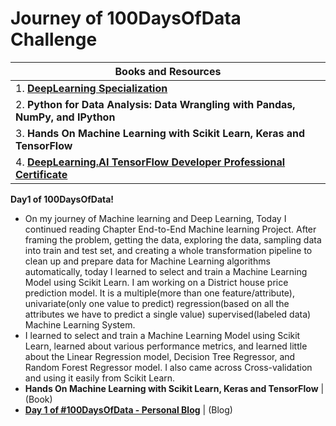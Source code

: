 # **Journey of 100DaysOfData Challenge**

| Books and Resources |
| ----- |
| 1. [**DeepLearning Specialization**](https://www.coursera.org/specializations/deep-learning) |
| 2. **Python for Data Analysis: Data Wrangling with Pandas, NumPy, and IPython** |
| 3. **Hands On Machine Learning with Scikit Learn, Keras and TensorFlow** |
| 4. [**DeepLearning.AI TensorFlow Developer Professional Certificate**](https://www.coursera.org/professional-certificates/tensorflow-in-practice?) |

**Day1 of 100DaysOfData!**
- On my journey of Machine learning and Deep Learning, Today I continued reading Chapter End-to-End Machine learning Project. After framing the problem, getting the data, exploring the data, sampling data into train and test set, and creating a whole transformation pipeline to clean up and prepare data for Machine Learning algorithms automatically, today I learned to select and train a Machine Learning Model using Scikit Learn. I am working on a District house price prediction model.  It is a multiple(more than one feature/attribute), univariate(only one value to predict) regression(based on all the attributes we have to predict a single value) supervised(labeled data) Machine Learning System.
-  I learned to select and train a Machine Learning Model using Scikit Learn, learned about various performance metrics, and learned little about the Linear Regression model, Decision Tree Regressor, and Random Forest Regressor model. I also came across Cross-validation and using it easily from Scikit Learn.
  - **Hands On Machine Learning with Scikit Learn, Keras and TensorFlow** | (Book)
  - [**Day 1 of #100DaysOfData - Personal Blog**](https://amittesting.herokuapp.com/blog/day1-of-100daysofdata) | (Blog)
